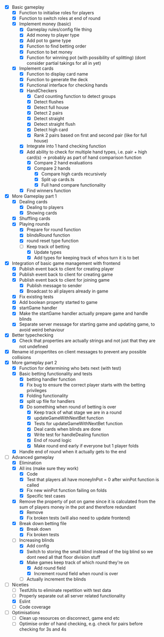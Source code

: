 - [x] Basic gameplay
    - [x] Function to initialise roles for players
    - [x] Function to switch roles at end of round
    - [x] Implement money (basic)
        - [x] Gameplay rules/config file thing
        - [x] Add money to player type
        - [x] Add pot to game type
        - [x] Function to find betting order
        - [x] Function to bet money
        - [x] Function for winning pot (with possibility of splitting) (dont consider partial takings for all in yet)
    - [x] Implement cards
        - [x] Function to display card name
        - [x] Function to generate the deck
        - [x] Functional interface for checking hands
        - [x] HandCheckers
            - [x] Card counting function to detect groups
            - [x] Detect flushes
            - [x] Detect full house
            - [x] Detect 2 pairs
            - [x] Detect straight
            - [x] Detect straight flush
            - [x] Detect high card
            - [x] Rank 2 pairs based on first and second pair (like for full house)
        - [x] Integrate into 1 hand checking function
        - [x] Add ability to check for multiple hand types, i.e. pair + high card(s) -> probably as part of hand comparison function
            - [x] Compare 2 hand evaluations
            - [x] Compare 2 hands
                - [x] Compare high cards recursively
                - [x] Split up cards.ts
                - [x] Full hand compare functionality
        - [x] Find winners function
- [x] More Gameplay part 1
    - [x] Dealing cards
        - [x] Dealing to players
        - [x] Showing cards
    - [x] Shuffling cards
    - [x] Playing rounds
        - [x] Prepare for round function
        - [x] blindsRound function
        - [x] round reset type function
        - [ ] Keep track of betting
            - [x] Update types
            - [x] Add types for keeping track of whos turn it is to bet
- [x] Integration of basic game management with frontend
    - [x] Publish event back to client for creating player
    - [x] Publish event back to client for creating game
    - [x] Publish event back to client for joining game
        - [x] Publish message to sender
        - [x] Broadcast to all players already in game
    - [x] Fix existing tests
    - [x] Add boolean property started to game
    - [x] startGame handler
    - [x] Make the startGame handler actually prepare game and handle blinds
    - [x] Separate server message for starting game and updating game, to avoid weird behaviour
- [x] Better typechecking
    - [x] Check that properties are actually strings and not just that they are not undefined
- [x] Rename id propertites on client messages to prevent any possible collisions
- [x] More gameplay part 2
    - [x] Function for determining who bets next (with test)
    - [x] Basic betting functionality and tests   
        - [x] betting handler function
        - [x] Fix bug to ensure the correct player starts with the betting privileges 
        - [x] Folding functionality
        - [x] split up file for handlers
        - [x] Do something when round of betting is over
            - [x] Keep track of what stage we are in a round
            - [x] updateGameWithNextBet function
            - [x] Tests for updateGameWithNextBet function
            - [x] Deal cards when blinds are done
            - [x] Write test for handleDealing function
            - [x] End of round logic
            - [x] Make round end early if everyone but 1 player folds
    - [x] Handle end of round when it actually gets to the end
- [ ] Advanced gameplay
    - [x] Elimination
    - [x] All ins (make sure they work)
        - [x] Code
        - [x] Test that players all have moneyInPot = 0 after winPot function is called
        - [x] Fix new winPot function failing on folds
        - [x] Specific test cases
    - [x] Remove the property of pot on game since it is calculated from the sum of players money in the pot and therefore redundant
        - [x] Remove
        - [x] Fix broken tests (will also need to update frontend)
    - [x] Break down betting file
        - [x] Break down
        - [x] Fix broken tests
    - [ ] Increasing blinds
        - [x] Add config
        - [x] Switch to storing the small blind instead of the big blind so we dont need all that floor division stuff
        - [x] Make games keep track of which round they're on
            - [x] Add round field
            - [x] Increment round field when round is over
        - [ ] Actually increment the blinds
- [ ] Niceties
    - [ ] TestUtils to eliminate repetition with test data
    - [ ] Properly separate out all server related functionality
    - [x] Eslint
    - [ ] Code coverage
- [ ] Optimisations
    - [ ] Clean up resources on disconnect, game end etc
    - [ ] Optimise order of hand checking, e.g. check for pairs before checking for 3s and 4s